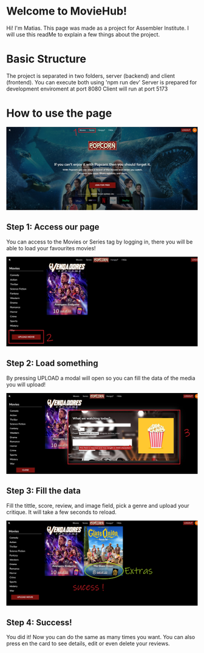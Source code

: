 # Welcome to MovieHub!

Hi! I'm Matias. 
This page was made as a project for Assembler Institute.
I will use this readMe to explain a few things about the project.

# Basic Structure

The project is separated in two folders, server (backend) and client (frontend).
You can execute both using 'npm run dev'
Server is prepared for development enviroment at port 8080
Client will run at port 5173

# How to use the page

![Step1.](client/src/assets/resources/steps/1.jpg "This is step1.")

## Step 1: Access our page
You can access to the Movies or Series tag by logging in, there you will be able to load your favourites movies!

![Step2.](client/src/assets/resources/steps/2.jpg "This is step2.")

## Step 2: Load something
By pressing UPLOAD a modal will open so you can fill the data of the media you will upload!

![Step3.](client/src/assets/resources/steps/3.jpg "This is step3.")

## Step 3: Fill the data
Fill the tittle, score, review, and image field, pick a genre and upload your critique. It will take a few seconds to reload.

![Step4.](client/src/assets/resources/steps/4.jpg "This is step4.")

## Step 4: Success!
You did it! Now you can do the same as many times you want. You can also press en the card to see details, edit or even delete your reviews.
